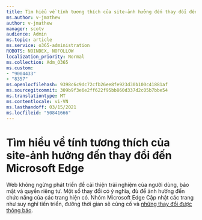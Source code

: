 ```yaml
---
title: Tìm hiểu về tính tương thích của site-ảnh hưởng đến thay đổi đến Microsoft Edge
ms.author: v-jmathew
author: v-jmathew
manager: scotv
audience: Admin
ms.topic: article
ms.service: o365-administration
ROBOTS: NOINDEX, NOFOLLOW
localization_priority: Normal
ms.collection: Adm_O365
ms.custom:
- "9004433"
- "8357"
ms.openlocfilehash: 9398c6c9dc72cfb26ee8fe923d30b100c41881af
ms.sourcegitcommit: 309b9f3e6e2ff622f95bb860d337d2c05b7bbe54
ms.translationtype: MT
ms.contentlocale: vi-VN
ms.lasthandoff: 03/15/2021
ms.locfileid: "50841666"
---
```

# <a name="learn-about-site-compatibility-affecting-changes-coming-to-microsoft-edge"></a>Tìm hiểu về tính tương thích của site-ảnh hưởng đến thay đổi đến Microsoft Edge

Web không ngừng phát triển để cải thiện trải nghiệm của người dùng, bảo mật và quyền riêng tư. Một số thay đổi có ý nghĩa, đủ để ảnh hưởng đến chức năng của các trang hiện có. Nhóm Microsoft Edge Cập nhật các trang như suy nghĩ tiến triển, đường thời gian sẽ củng cố và [những thay đổi được thông báo](https://go.microsoft.com/fwlink/?linkid=2135534).
